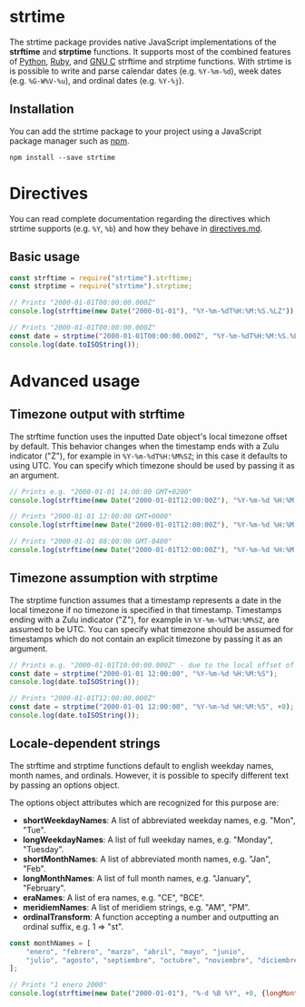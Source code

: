 # strtime

The strtime package provides native JavaScript implementations of the
**strftime** and **strptime** functions.
It supports most of the combined features of
[Python](http://strftime.org/),
[Ruby](https://apidock.com/ruby/DateTime/strftime),
and [GNU C](https://www.gnu.org/software/libc/manual/html_node/Formatting-Calendar-Time.html)
strftime and strptime functions.
With strtime is is possible to write and parse calendar dates (e.g. `%Y-%m-%d`),
week dates (e.g. `%G-W%V-%u`), and ordinal dates (e.g. `%Y-%j`).

## Installation

You can add the strtime package to your project using a JavaScript package manager such as [npm](https://www.npmjs.com/get-npm).

``` text
npm install --save strtime
```

# Directives

You can read complete documentation regarding the directives which strtime
supports (e.g. `%Y`, `%b`) and how they behave in [directives.md](directives.md).

## Basic usage

``` js
const strftime = require("strtime").strftime;
const strptime = require("strtime").strptime;

// Prints "2000-01-01T00:00:00.000Z"
console.log(strftime(new Date("2000-01-01"), "%Y-%m-%dT%H:%M:%S.%LZ"));

// Prints "2000-01-01T00:00:00.000Z"
const date = strptime("2000-01-01T00:00:00.000Z", "%Y-%m-%dT%H:%M:%S.%LZ");
console.log(date.toISOString());
```

# Advanced usage

## Timezone output with strftime

The strftime function uses the inputted Date object's local timezone offset by
default.
This behavior changes when the timestamp ends with a Zulu indicator ("Z"),
for example in `%Y-%m-%dT%H:%M%SZ`; in this case it defaults to using UTC.
You can specify which timezone should be used by passing it as an argument.

``` js
// Prints e.g. "2000-01-01 14:00:00 GMT+0200"
console.log(strftime(new Date("2000-01-01T12:00:00Z"), "%Y-%m-%d %H:%M:%S GMT%z"));

// Prints "2000-01-01 12:00:00 GMT+0000"
console.log(strftime(new Date("2000-01-01T12:00:00Z"), "%Y-%m-%d %H:%M:%S GMT%z", +0));

// Prints "2000-01-01 08:00:00 GMT-0400"
console.log(strftime(new Date("2000-01-01T12:00:00Z"), "%Y-%m-%d %H:%M:%S GMT%z", "EDT"));
```

## Timezone assumption with strptime

The strptime function assumes that a timestamp represents a date in the local
timezone if no timezone is specified in that timestamp.
Timestamps ending with a Zulu indicator ("Z"), for example in `%Y-%m-%dT%H:%M%SZ`,
are assumed to be UTC.
You can specify what timezone should be assumed for timestamps which do not
contain an explicit timezone by passing it as an argument.

``` js
// Prints e.g. "2000-01-01T10:00:00.000Z" - due to the local offset of GMT+0200
const date = strptime("2000-01-01 12:00:00", "%Y-%m-%d %H:%M:%S");
console.log(date.toISOString());

// Prints "2000-01-01T12:00:00.000Z"
const date = strptime("2000-01-01 12:00:00", "%Y-%m-%d %H:%M:%S", +0);
console.log(date.toISOString());
```

## Locale-dependent strings

The strftime and strptime functions default to english weekday names,
month names, and ordinals.
However, it is possible to specify different text by passing an options object.

The options object attributes which are recognized for this purpose are:

- **shortWeekdayNames**: A list of abbreviated weekday names, e.g. "Mon", "Tue".
- **longWeekdayNames**: A list of full weekday names, e.g. "Monday", "Tuesday".
- **shortMonthNames**: A list of abbreviated month names, e.g. "Jan", "Feb".
- **longMonthNames**: A list of full month names, e.g. "January", "February".
- **eraNames**: A list of era names, e.g. "CE", "BCE".
- **meridiemNames**: A list of meridiem strings, e.g. "AM", "PM".
- **ordinalTransform**: A function accepting a number and outputting an ordinal suffix, e.g. 1 => "st".

``` js
const monthNames = [
    "enero", "febrero", "marzo", "abril", "mayo", "junio",
    "julio", "agosto", "septiembre", "octubre", "noviembre", "diciembre"
];

// Prints "1 enero 2000"
console.log(strftime(new Date("2000-01-01"), "%-d %B %Y", +0, {longMonthNames: monthNames}));
```

